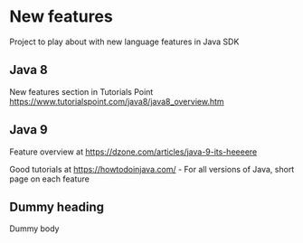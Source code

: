# New features

Project to play about with new language features in Java SDK

## Java 8
New features section in Tutorials Point
https://www.tutorialspoint.com/java8/java8_overview.htm

## Java 9
Feature overview at https://dzone.com/articles/java-9-its-heeeere

Good tutorials at 
https://howtodoinjava.com/ - For all versions of Java, short page on each feature


## Dummy heading
Dummy body
